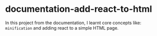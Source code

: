 # documentation-add-react-to-html

In this project from the documentation, I learnt core concepts like: `minification` and adding react to a simple HTML page.
